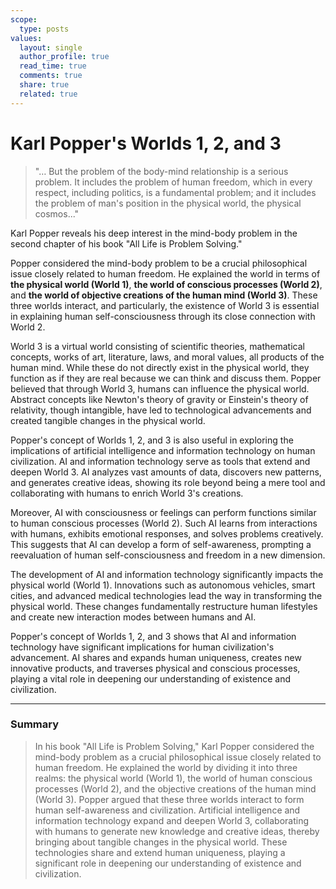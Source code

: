 ```yaml
---
scope:
  type: posts
values:
  layout: single
  author_profile: true
  read_time: true
  comments: true
  share: true
  related: true
---
```


# Karl Popper's Worlds 1, 2, and 3

> "… But the problem of the body-mind relationship is a serious problem. It includes the problem of human freedom, which in every respect, including politics, is a fundamental problem; and it includes the problem of man's position in the physical world, the physical cosmos..."

Karl Popper reveals his deep interest in the mind-body problem in the second chapter of his book "All Life is Problem Solving."

Popper considered the mind-body problem to be a crucial philosophical issue closely related to human freedom. He explained the world in terms of **the physical world (World 1)**, **the world of conscious processes (World 2)**, and **the world of objective creations of the human mind (World 3)**. These three worlds interact, and particularly, the existence of World 3 is essential in explaining human self-consciousness through its close connection with World 2.

World 3 is a virtual world consisting of scientific theories, mathematical concepts, works of art, literature, laws, and moral values, all products of the human mind. While these do not directly exist in the physical world, they function as if they are real because we can think and discuss them. Popper believed that through World 3, humans can influence the physical world. Abstract concepts like Newton's theory of gravity or Einstein's theory of relativity, though intangible, have led to technological advancements and created tangible changes in the physical world.

Popper's concept of Worlds 1, 2, and 3 is also useful in exploring the implications of artificial intelligence and information technology on human civilization. AI and information technology serve as tools that extend and deepen World 3. AI analyzes vast amounts of data, discovers new patterns, and generates creative ideas, showing its role beyond being a mere tool and collaborating with humans to enrich World 3's creations.

Moreover, AI with consciousness or feelings can perform functions similar to human conscious processes (World 2). Such AI learns from interactions with humans, exhibits emotional responses, and solves problems creatively. This suggests that AI can develop a form of self-awareness, prompting a reevaluation of human self-consciousness and freedom in a new dimension.

The development of AI and information technology significantly impacts the physical world (World 1). Innovations such as autonomous vehicles, smart cities, and advanced medical technologies lead the way in transforming the physical world. These changes fundamentally restructure human lifestyles and create new interaction modes between humans and AI.

Popper's concept of Worlds 1, 2, and 3 shows that AI and information technology have significant implications for human civilization's advancement. AI shares and expands human uniqueness, creates new innovative products, and traverses physical and conscious processes, playing a vital role in deepening our understanding of existence and civilization.

---

### Summary

> In his book "All Life is Problem Solving," Karl Popper considered the mind-body problem as a crucial philosophical issue closely related to human freedom. He explained the world by dividing it into three realms: the physical world (World 1), the world of human conscious processes (World 2), and the objective creations of the human mind (World 3). Popper argued that these three worlds interact to form human self-awareness and civilization. Artificial intelligence and information technology expand and deepen World 3, collaborating with humans to generate new knowledge and creative ideas, thereby bringing about tangible changes in the physical world. These technologies share and extend human uniqueness, playing a significant role in deepening our understanding of existence and civilization.
